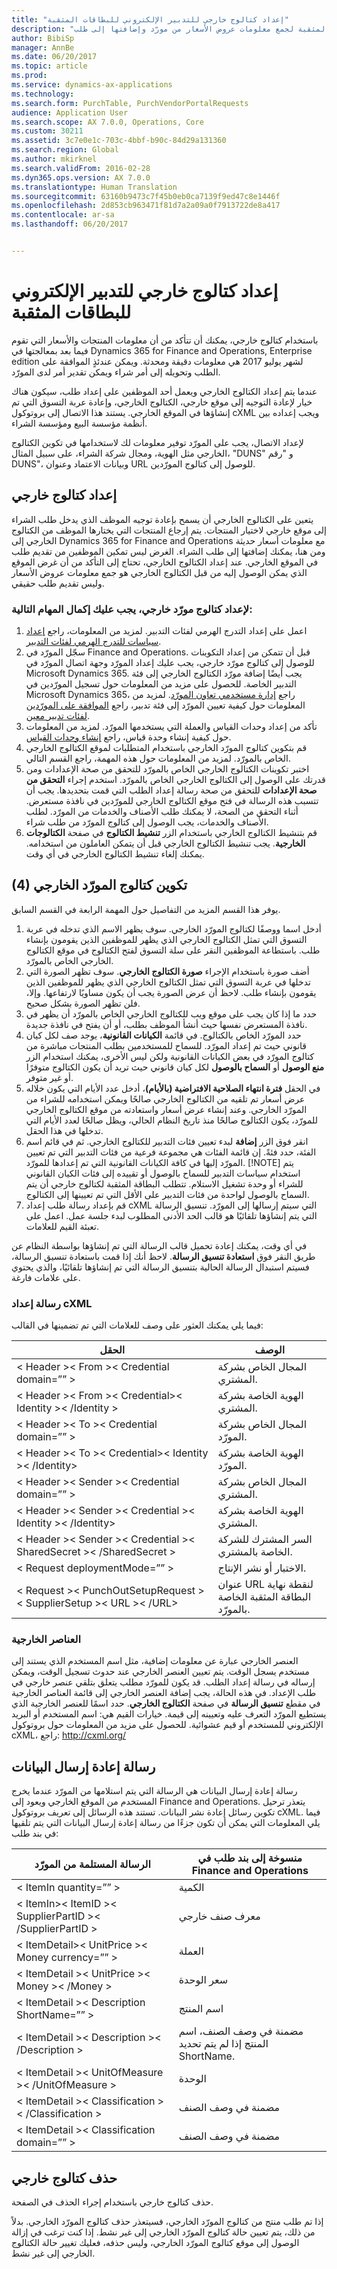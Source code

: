 ```yaml
---
title: "إعداد كتالوج خارجي للتدبير الإلكتروني للبطاقات المثقبة"
description: "يصف هذا الموضوع استخدام كتالوج خارجي أو كتالوج البطاقات المثقبة لجمع معلومات عروض الأسعار من مورّد وإضافتها إلى طلب."
author: BibiSp
manager: AnnBe
ms.date: 06/20/2017
ms.topic: article
ms.prod: 
ms.service: dynamics-ax-applications
ms.technology: 
ms.search.form: PurchTable, PurchVendorPortalRequests
audience: Application User
ms.search.scope: AX 7.0.0, Operations, Core
ms.custom: 30211
ms.assetid: 3c7e0e1c-703c-4bbf-b90c-84d29a131360
ms.search.region: Global
ms.author: mkirknel
ms.search.validFrom: 2016-02-28
ms.dyn365.ops.version: AX 7.0.0
ms.translationtype: Human Translation
ms.sourcegitcommit: 63160b9473c7f45b0eb0ca7139f9ed47c8e1446f
ms.openlocfilehash: 2d853cb963471f81d7a2a09a0f7913722de8a417
ms.contentlocale: ar-sa
ms.lasthandoff: 06/20/2017


---
```


# <a name="set-up-an-external-catalog-for-punchout-eprocurement"></a>إعداد كتالوج خارجي للتدبير الإلكتروني للبطاقات المثقبة

باستخدام كتالوج خارجي، يمكنك أن تتأكد من أن معلومات المنتجات والأسعار التي تقوم فيما بعد بمعالجتها في Dynamics 365 for Finance and Operations, Enterprise edition لشهر يوليو 2017 هي معلومات دقيقة ومحدثة. ويمكن عندئذٍ الموافقة على الطلب وتحويله إلى أمر شراء ويمكن تقدير أمر لدى المورّد.

عندما يتم إعداد الكتالوج الخارجي ويعمل أحد الموظفين على إعداد طلب، سيكون هناك خيار لإعادة التوجيه إلى موقع خارجي، الكتالوج الخارجي، وإعادة عربة التسوق التي تم إنشاؤها في الموقع الخارجي. يستند هذا الاتصال إلى بروتوكول cXML ويجب إعداده بين أنظمة مؤسسة البيع ومؤسسة الشراء.

لإعداد الاتصال، يجب على المورّد توفير معلومات لك لاستخدامها في تكوين الكتالوج الخارجي مثل الهوية، ومجال شركة الشراء، على سبيل المثال، "DUNS" و "رقم DUNS"، وبيانات الاعتماد وعنوان URL للوصول إلى كتالوج المورّدين.

## <a name="setting-up-an-external-catalog"></a>إعداد كتالوج خارجي

يتعين على الكتالوج الخارجي أن يسمح بإعادة توجيه الموظف الذي يدخل طلب الشراء إلى موقع خارجي لاختيار المنتجات. يتم إرجاع المنتجات التي يختارها الموظف من الكتالوج الخارجي إلى Dynamics 365 for Finance and Operations مع معلومات أسعار حديثة ومن هنا، يمكنك إضافتها إلى طلب الشراء. الغرض ليس تمكين الموظفين من تقديم طلب في الموقع الخارجي. عند إعداد الكتالوج الخارجي، تحتاج إلى التأكد من أن غرض الموقع الذي يمكن الوصول إليه من قبل الكتالوج الخارجي هو جمع معلومات عروض الأسعار وليس تقديم طلب حقيقي.

### <a name="to-set-up-an-external-vendor-catalog-complete-the-following-tasks"></a>لإعداد كتالوج مورّد خارجي، يجب عليك إكمال المهام التالية:

1. اعمل على إعداد التدرج الهرمي لفئات التدبير. لمزيد من المعلومات، راجع [إعداد سياسات للتدرج الهرمي لفئات التدبير](/https://ax.help.dynamics.com/en/wiki/set-up-policies-for-procurement-category-hierarchies/).
2. سجّل المورّد في Finance and Operations. قبل أن تتمكن من إعداد التكوينات للوصول إلى كتالوج مورّد خارجي، يجب عليك إعداد المورّد وجهة اتصال المورّد في Microsoft Dynamics 365. يجب أيضًا إضافة مورّد الكتالوج الخارجي إلى فئة التدبير الخاصة. للحصول على مزيد من المعلومات حول تسجيل المورّدين في Microsoft Dynamics 365، راجع [إدارة مستخدمي تعاون المورّد](/procurement/manage-vendor-collaboration-users.md). لمزيد من المعلومات حول كيفية تعيين المورّد إلى فئة تدبير، راجع [الموافقة على المورّدين لفئات تدبير معين](/https://ax.help.dynamics.com/en/wiki/approve-vendors-for-specific-procurement-categories/).
3. تأكد من إعداد وحدات القياس والعملة التي يستخدمها المورّد. لمزيد من المعلومات حول كيفية إنشاء وحدة قياس، راجع [إنشاء وحدات القياس](/https://ax.help.dynamics.com/en/wiki/manage-unit-of-measure/).
4. قم بتكوين كتالوج المورّد الخارجي باستخدام المتطلبات لموقع الكتالوج الخارجي الخاص بالمورّد. لمزيد من المعلومات حول هذه المهمة، راجع القسم التالي.
5. اختبر تكوينات الكتالوج الخارجي الخاص بالمورّد للتحقق من صحة الإعدادات ومن قدرتك على الوصول إلى الكتالوج الخارجي الخاص بالمورّد. استخدم إجراء **التحقق من صحة الإعدادات** للتحقق من صحة رسالة إعداد الطلب التي قمت بتحديدها. يجب أن تتسبب هذه الرسالة في فتح موقع الكتالوج الخارجي للمورّدين في نافذة مستعرض. أثناء التحقق من الصحة، لا يمكنك طلب الأصناف والخدمات من المورّد. لطلب الأصناف والخدمات، يجب الوصول إلى كتالوج المورّد من طلب شراء.
6. قم بتنشيط الكتالوج الخارجي باستخدام الزر **تنشيط الكتالوج** في صفحة **الكتالوجات الخارجية**. يجب تنشيط الكتالوج الخارجي قبل أن يتمكن العاملون من استخدامه. يمكنك إلغاء تنشيط الكتالوج الخارجي في أي وقت.


## <a name="4-configure-the-external-vendor-catalog"></a>(4) تكوين كتالوج المورّد الخارجي

يوفر هذا القسم المزيد من التفاصيل حول المهمة الرابعة في القسم السابق.

1. أدخل اسما ووصفًا لكتالوج المورّد الخارجي. سوف يظهر الاسم الذي تدخله في عربة التسوق التي تمثل الكتالوج الخارجي الذي يظهر للموظفين الذين يقومون بإنشاء طلب. باستطاعة الموظفين النقر على سلة التسوق لفتح الكتالوج في موقع الكتالوج الخارجي الخاص بالمورّد.
2. أضف صورة باستخدام الإجراء **صورة الكتالوج الخارجي**. سوف تظهر الصورة التي تدخلها في عربة التسوق التي تمثل الكتالوج الخارجي الذي يظهر للموظفين الذين يقومون بإنشاء طلب. لاحظ أن عرض الصورة يجب أن يكون مساويًا لارتفاعها. وإلا، فلن تظهر الصورة بشكل صحيح.
3. حدد ما إذا كان يجب على موقع ويب للكتالوج الخارجي الخاص بالمورّد أن يظهر في نافذة المستعرض نفسها حيث أنشأ الموظف بطلب، أو أن يفتح في نافذة جديدة.
4. حدد المورّد الخاص بالكتالوج. في قائمة **الكيانات القانونية**، يوجد صف لكل كيان قانوني حيث تم إعداد المورّد. للسماح للمستخدمين بطلب المنتجات مباشرة من كتالوج المورّد في بعض الكيانات القانونية ولكن ليس الأخرى، يمكنك استخدام الزر **منع الوصول** أو **السماح بالوصول** لكل كيان قانوني حيث تريد أن يكون الكتالوج متوفرًا أو غير متوفر.
5. في الحقل **فترة انتهاء الصلاحية الافتراضية (بالأيام)‬**، أدخل عدد الأيام التي يكون خلاله عرض أسعار تم تلقيه من الكتالوج الخارجي صالحًا ويمكن استخدامه للشراء من المورّد الخارجي. وعند إنشاء عرض أسعار واستعادته من موقع الكتالوج الخارجي للمورّد، يكون الكتالوج صالحًا منذ تاريخ النظام الحالي، ويظل صالحًا لعدد الأيام التي تدخلها في هذا الحقل.
6. انقر فوق الزر **إضافة** لبدء تعيين فئات التدبير للكتالوج الخارجي. ثم في قائم اسم الفئة، حدد فئةً. إن قائمة الفئات هي مجموعة فرعية من فئات التدبير التي تم تعيين المورّد إليها في كافة الكيانات القانونية التي تم إعدادها للمورّد.
[!NOTE]
يتم استخدام سياسات التدبير للسماح بالوصول أو تقييده إلى فئات الكيان القانوني للشراء أو وحدة تشغيل الاستلام. تتطلب البطاقة المثقبة لكتالوج خارجي أن يتم السماح بالوصول لواحدة من فئات التدبير على الأقل التي تم تعيينها إلى الكتالوج.
7. قم بإعداد رسالة طلب إعداد cXML التي سيتم إرسالها إلى المورّد. تنسيق الرسالة التي يتم إنشاؤها تلقائيًا هو قالب الحد الأدنى المطلوب لبدء جلسة عمل. اعمل على تعبئة القيم للعلامات.

في أي وقت، يمكنك إعادة تحميل قالب الرسالة التي تم إنشاؤها بواسطة النظام عن طريق النقر فوق **استعادة تنسيق الرسالة**. لاحظ أنك إذا قمت باستعادة تنسيق الرسالة، فسيتم استبدال الرسالة الحالية بتنسيق الرسالة التي تم إنشاؤها تلقائيًا، والذي يحتوي على علامات فارغة.

### <a name="cxml-setup-message"></a>رسالة إعداد cXML
فيما يلي يمكنك العثور على وصف للعلامات التي تم تضمينها في القالب:

| الحقل | ‏‏الوصف | 
|---------|---------|
|< Header >< From >< Credential domain=”” >|المجال الخاص بشركة المشتري.|
|< Header >< From >< Credential>< Identity >< /Identity > | الهوية الخاصة بشركة المشتري.|
|< Header >< To >< Credential domain=”” > | المجال الخاص بشركة المورّد.|
|< Header >< To >< Credential>< Identity >< /Identity> | الهوية الخاصة بشركة المورّد.|
|< Header >< Sender >< Credential domain=”” > | المجال الخاص بشركة المشتري.|
|< Header >< Sender >< Credential >< Identity >< /Identity> | الهوية الخاصة بشركة المشتري.|
|< Header >< Sender >< Credential >< SharedSecret >< /SharedSecret >|السر المشترك للشركة الخاصة بالمشتري.|
|< Request deploymentMode=”” >|الاختبار أو نشر الإنتاج.|
|< Request >< PunchOutSetupRequest >< SupplierSetup >< URL >< /URL>|عنوان URL لنقطة نهاية البطاقة المثقبة الخاصة بالمورّد.|

### <a name="extrinsic-elements"></a>العناصر الخارجية

العنصر الخارجي عبارة عن معلومات إضافية، مثل اسم المستخدم الذي يستند إلى مستخدم يسجل الوقت. يتم تعيين العنصر الخارجي عند حدوث تسجيل الوقت، ويمكن إرساله في رسالة إعداد الطلب.
قد يكون للمورّد مطلب يتعلق بتلقي عنصر خارجي في طلب الإعداد. في هذه الحالة، يجب إضافة العنصر الخارجي إلى قائمة العناصر الخارجية في مقطع **تنسيق الرسالة** في صفحة **الكتالوج الخارجي**. حدد اسمًا للعنصر الخارجية الذي يستطيع المورّد التعرف عليه وتعيينه إلى قيمة. خيارات القيم هي: اسم المستخدم أو البريد الإلكتروني للمستخدم أو قيم عشوائية.
للحصول على مزيد من المعلومات حول بروتوكول cXML، راجع: http://cxml.org/

## <a name="post-back-message"></a>رسالة إعادة إرسال البيانات
رسالة إعادة إرسال البيانات هي الرسالة التي يتم استلامها من المورّد عندما يخرج المستخدم من الموقع الخارجي ويعود إلى Finance and Operations. يتعذر ترحيل تكوين رسائل إعادة نشر البيانات. تستند هذه الرسائل إلى تعريف بروتوكول cXML. فيما يلي المعلومات التي يمكن أن تكون جزءًا من رسالة إعادة إرسال البيانات التي يتم تلقيها في بند طلب:

| الرسالة المستلمة من المورّد | منسوخة إلى بند طلب في Finance and Operations|
|------------------------------|----------------------------------------------------------|
|< ItemIn quantity=”” > |الكمية|
|< ItemIn>< ItemID >< SupplierPartID >< /SupplierPartID >|معرف صنف خارجي|
|< ItemDetail>< UnitPrice >< Money currency=”” >| العملة|
|< ItemDetail >< UnitPrice >< Money >< /Money >| سعر الوحدة|
|< ItemDetail >< Description ShortName=”” >|اسم المنتج|
|< ItemDetail >< Description >< /Description >|مضمنة في وصف الصنف، اسم المنتج إذا لم يتم تحديد ShortName.|
|< ItemDetail >< UnitOfMeasure >< /UnitOfMeasure >|الوحدة|
|< ItemDetail >< Classification >< /Classification >|مضمنة في وصف الصنف|
|< ItemDetail >< Classification domain=”” >|مضمنة في وصف الصنف|

## <a name="delete-an-external-catalog"></a>حذف كتالوج خارجي
حذف كتالوج خارجي باستخدام إجراء الحذف في الصفحة.

إذا تم طلب منتج من كتالوج المورّد الخارجي، فسيتعذر حذف كتالوج المورّد الخارجي. بدلاً من ذلك، يتم تعيين حالة كتالوج المورّد الخارجي إلى غير نشط. إذا كنت ترغب في إزالة الوصول إلى موقع كتالوج المورّد الخارجي، وليس حذفه، فعليك تغيير حالة الكتالوج الخارجي إلى غير نشط.


